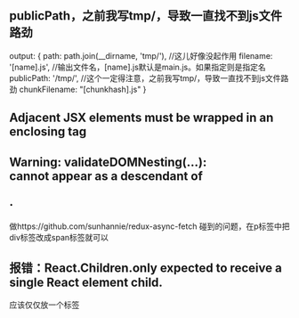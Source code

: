 ## publicPath，之前我写tmp/，导致一直找不到js文件路劲
output: {
        path: path.join(__dirname, 'tmp/'),  //这儿好像没起作用
        filename: '[name].js', //输出文件名，[name].js默认是main.js。如果指定则是指定名
        publicPath: '/tmp/', //这个一定得注意，之前我写tmp/，导致一直找不到js文件路劲
        chunkFilename: "[chunkhash].js"
    }

## Adjacent JSX elements must be wrapped in an enclosing tag
## Warning: validateDOMNesting(...): <div> cannot appear as a descendant of <p>.
做https://github.com/sunhannie/redux-async-fetch 碰到的问题，在p标签中把div标签改成span标签就可以
## 报错：React.Children.only expected to receive a single React element child.
应该仅仅放一个标签